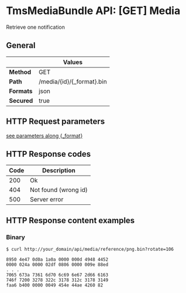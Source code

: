 TmsMediaBundle API: [GET] Media
===============================

Retrieve one notification

## General
|             | Values
|-------------|-------
| **Method**  | GET
| **Path**    | /media/{id}/{_format}.bin
| **Formats** | json|xml|csv|jpeg|jpg|png|gif
| **Secured** | true

## HTTP Request parameters

[see parameters along {_format}](../get_media.md)

## HTTP Response codes
| Code | Description
|------|------------
| 200  | Ok
| 404  | Not found (wrong id)
| 500  | Server error

## HTTP Response content examples

### Binary
```curl
$ curl http://your_domain/api/media/reference/png.bin?rotate=106
```

```
8950 4e47 0d0a 1a0a 0000 000d 4948 4452
0000 024a 0000 02df 0806 0000 009e 88ed
. . .
7065 673a 7361 6d70 6c69 6e67 2d66 6163
746f 7200 3278 322c 3178 312c 3178 3149
faa6 b400 0000 0049 454e 44ae 4260 82

```